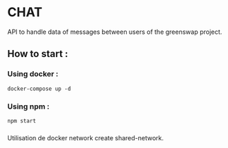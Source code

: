 # CHAT

API to handle data of messages between users of the greenswap project.

## How to start :

### Using docker :

```
docker-compose up -d
```

### Using npm :

```
npm start
```

###

Utilisation de docker network create shared-network.
